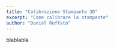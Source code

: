 ```yaml
---
title: "Calibrazione Stampante 3D"
excerpt: "Come calibrare la stampante"
author: "Daniel Ruffato"
---
```

blablabla
